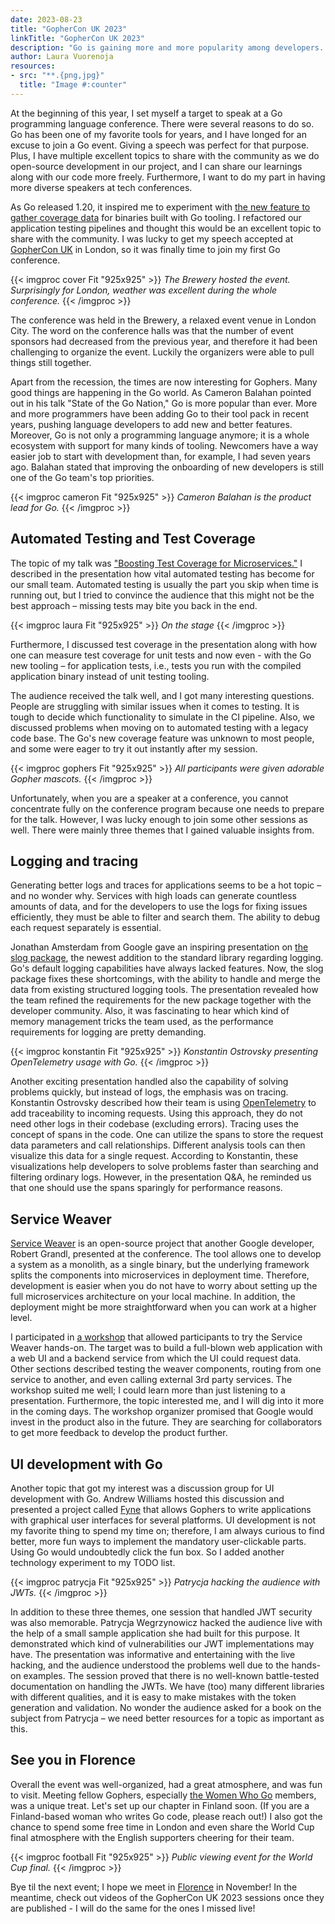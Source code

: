 ```yaml
---
date: 2023-08-23
title: "GopherCon UK 2023"
linkTitle: "GopherCon UK 2023"
description: "Go is gaining more and more popularity among developers. The GopherCon UK conference is a great place to meet fellow Gophers, share and learn about the latest developments in the Go world."
author: Laura Vuorenoja
resources:
- src: "**.{png,jpg}"
  title: "Image #:counter"
---
```



At the beginning of this year, I set myself a target to speak at a Go programming language conference.
There were several reasons to do so. Go has been one of my favorite tools for years, and I have
longed for an excuse to join a Go event. Giving a speech was perfect for that purpose. Plus, I have
multiple excellent topics to share with the community as we do open-source development in our project,
and I can share our learnings along with our code more freely. Furthermore, I want to do my part
in having more diverse speakers at tech conferences.

As Go released 1.20, it inspired me to experiment with [the new feature to gather coverage data](https://go.dev/testing/coverage/)
for binaries built with Go tooling. I refactored our application testing pipelines and thought this would
be an excellent topic to share with the community. I was lucky to get my speech accepted at
[GopherCon UK](https://www.gophercon.co.uk/) in London, so it was finally time to join my first Go conference.

{{< imgproc cover Fit "925x925" >}}
<em>The Brewery hosted the event. Surprisingly for London, weather was excellent during the whole conference.
</em>
{{< /imgproc >}}

The conference was held in the Brewery, a relaxed event venue in London City. The word on the conference
halls was that the number of event sponsors had decreased from the previous year, and therefore it
had been challenging to organize the event. Luckily the organizers were able to pull things still together.

Apart from the recession, the times are now interesting for Gophers. Many good things are happening
in the Go world. As Cameron Balahan pointed out in his talk "State of the Go Nation,"
Go is more popular than ever. More and more programmers have been adding Go to their tool pack in
recent years, pushing language developers to add new and better features. Moreover, Go is not only
a programming language anymore; it is a whole ecosystem with support for many kinds of tooling.
Newcomers have a way easier job to start with development than, for example, I had seven years ago.
Balahan stated that improving the onboarding of new developers is still one of the Go team's top priorities.

{{< imgproc cameron Fit "925x925" >}}
<em>Cameron Balahan is the product lead for Go.
</em>
{{< /imgproc >}}

## Automated Testing and Test Coverage

The topic of my talk was ["Boosting Test Coverage for Microservices."](/pdf/gophercon-uk.pdf)
I described in the presentation
how vital automated testing has become for our small team. Automated testing is usually the part you
skip when time is running out, but I tried to convince the audience that this might not be
the best approach – missing tests may bite you back in the end.

{{< imgproc laura Fit "925x925" >}}
<em>On the stage
</em>
{{< /imgproc >}}

Furthermore, I discussed test coverage in the presentation along with how one can measure
test coverage for unit tests and now even - with the Go new tooling – for application tests, i.e.,
tests you run with the compiled application binary instead of unit testing tooling.

The audience received the talk well, and I got many interesting questions. People are struggling
with similar issues when it comes to testing. It is tough to decide which functionality to simulate
in the CI pipeline. Also, we discussed problems when moving on to automated testing with
a legacy code base. The Go's new coverage feature was unknown to most people, and some were eager
to try it out instantly after my session.

{{< imgproc gophers Fit "925x925" >}}
<em>All participants were given adorable Gopher mascots.
</em>
{{< /imgproc >}}

Unfortunately, when you are a speaker at a conference, you cannot concentrate fully on
the conference program because one needs to prepare for the talk. However, I was lucky enough
to join some other sessions as well. There were mainly three themes that I gained valuable insights from.

## Logging and tracing

Generating better logs and traces for applications seems to be a hot topic – and no wonder why.
Services with high loads can generate countless amounts of data, and for the developers to use
the logs for fixing issues efficiently, they must be able to filter and search them.
The ability to debug each request separately is essential.

Jonathan Amsterdam from Google gave an inspiring presentation on [the slog package](https://go.dev/blog/slog),
the newest addition
to the standard library regarding logging. Go's default logging capabilities have always lacked
features. Now, the slog package fixes these shortcomings, with the ability to handle and merge
the data from existing structured logging tools. The presentation revealed how the team refined
the requirements for the new package together with the developer community. Also, it was fascinating
to hear which kind of memory management tricks the team used, as the performance requirements
for logging are pretty demanding.

{{< imgproc konstantin Fit "925x925" >}}
<em>Konstantin Ostrovsky presenting OpenTelemetry usage with Go.
</em>
{{< /imgproc >}}

Another exciting presentation handled also the capability of solving problems quickly, but instead
of logs, the emphasis was on tracing. Konstantin Ostrovsky described how their team is using
[OpenTelemetry](https://opentelemetry.io/docs/instrumentation/go/getting-started/)
to add traceability to incoming requests. Using this approach, they do not need
other logs in their codebase (excluding errors). Tracing uses the concept of spans in the code.
One can utilize the spans to store the request data parameters and call relationships. Different
analysis tools can then visualize this data for a single request. According to Konstantin, these
visualizations help developers to solve problems faster than searching and filtering ordinary logs.
However, in the presentation Q&A, he reminded us that one should use the spans sparingly
for performance reasons.

## Service Weaver

[Service Weaver](https://serviceweaver.dev/) is an open-source project that another Google developer,
Robert Grandl, presented
at the conference. The tool allows one to develop a system as a monolith, as a single binary,
but the underlying framework splits the components into microservices in deployment time.
Therefore, development is easier when you do not have to worry about setting up the full microservices
architecture on your local machine. In addition, the deployment might be more straightforward when
you can work at a higher level.

I participated in [a workshop](https://github.com/serviceweaver/workshops) that allowed participants
to try the Service Weaver hands-on.
The target was to build a full-blown web application with a web UI and a backend service from
which the UI could request data. Other sections described testing the weaver components, routing
from one service to another, and even calling external 3rd party services. The workshop suited me well;
I could learn more than just listening to a presentation. Furthermore, the topic interested me, and
I will dig into it more in the coming days. The workshop organizer promised that Google would invest
in the product also in the future. They are searching for collaborators to get more feedback
to develop the product further.

## UI development with Go

Another topic that got my interest was a discussion group for UI development with Go.
Andrew Williams hosted this discussion and presented a project called [Fyne](https://fyne.io/) that allows
Gophers to write applications with graphical user interfaces for several platforms. UI development
is not my favorite thing to spend my time on; therefore, I am always curious to find better,
more fun ways to implement the mandatory user-clickable parts. Using Go would undoubtedly click
the fun box. So I added another technology experiment to my TODO list.

{{< imgproc patrycja Fit "925x925" >}}
<em>Patrycja hacking the audience with JWTs.
</em>
{{< /imgproc >}}

In addition to these three themes, one session that handled JWT security was also memorable.
Patrycja Wegrzynowicz hacked the audience live with the help of a small sample application
she had built for this purpose. It demonstrated which kind of vulnerabilities our JWT implementations
may have. The presentation was informative and entertaining with the live hacking, and the audience
understood the problems well due to the hands-on examples. The session proved that there is
no well-known battle-tested documentation on handling the JWTs. We have (too) many different
libraries with different qualities, and it is easy to make mistakes with the token generation
and validation. No wonder the audience asked for a book on the subject from Patrycja – we need
better resources for a topic as important as this.

## See you in Florence

Overall the event was well-organized, had a great atmosphere, and was fun to visit.
Meeting fellow Gophers, especially [the Women Who Go](https://www.womenwhogo.org/) members,
was a unique treat. Let's set up our
chapter in Finland soon. (If you are a Finland-based woman who writes Go code, please reach out!)
I also got the chance to spend some free time in London and even share the World Cup final atmosphere
with the English supporters cheering for their team.

{{< imgproc football Fit "925x925" >}}
<em>Public viewing event for the World Cup final.
</em>
{{< /imgproc >}}

Bye til the next event; I hope we meet in [Florence](https://golab.io/) in November! In the meantime,
check out videos of the GopherCon UK 2023 sessions once they are published - I will do the same for
the ones I missed live!
